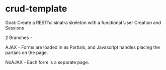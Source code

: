 # crud-template
Goal: Create a RESTful sinatra skeleton with a functional User Creation and Sessions

2 Branches - 

AJAX - Forms are loaded in as Partials, and Javascript handles placing the partials on the page. 

NoAJAX - Each form is a separate page.
